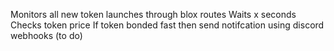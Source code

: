 Monitors all new token launches through blox routes
Waits x seconds 
Checks token price
If token bonded fast then send notifcation using discord webhooks (to do)
